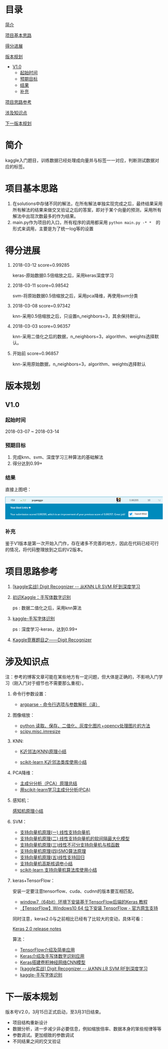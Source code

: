 # 目录
[简介](#简介)

[项目基本思路](#项目基本思路)

[得分进展](#得分进展)

[版本规划](#版本规划)

*   [V1.0](#V1.0)
    *   [起始时间](#起始时间)
    *   [预期目标](预期目标)
    *   [结果](#结果)
    *   [补充](#补充)

[项目思路参考](#项目思路参考)

[涉及知识点](#涉及知识点)

[下一版本规划](#下一版本规划)

# 简介

kaggle入门题目，训练数据已经处理成向量并与标签一一对应，判断测试数据对应的标签。

# 项目基本思路

1. 在solutions中存储不同的解法，在所有解法单独实现完成之后，最终结果采用所有解法的结果来做交叉验证之后的答案，即对于某个向量的预测，采用所有解法中出现次数最多的作为结果。
2. main.py作为项目的入口，所有程序的调用都采用 `python main.py -* *  `的形式来调用，主要是为了统一log等的设置

# 得分进展

1. 2018-03-12 score=0.99285

   keras-原始数据0.5倍缩放之后，采用keras深度学习

2. 2018-03-11 score=0.98542

   svm-将原始数据0.5倍缩放之后，采用pca降维，再使用svm分类

2. 2018-03-08 score=0.97342

   knn-采用0.5倍缩放之后，只设置n_neighbors=3，其余保持默认。

2. 2018-03-03 score=0.96357

   knn-采用二值化之后的数据，n_neighbors=3，algorithm、weights选择默认。

4. 开始前 score=0.96857

   knn-采用原始数据，n_neighbors=3，algorithm、weights选择默认

# 版本规划

## V1.0

### 起始时间

2018-03-07 ~ 2018-03-14

### 预期目标

1.  完成knn、svm、深度学习三种算法的基础解法
2.  得分达到0.99+

### 结果

直接上图吧：

<img src="data/img/3.png">

### 补充

鉴于V1版本是第一次开始入门作，存在诸多不完善的地方，因此在代码已经可行的情况，将代码整理放到之后的V2版本。


# 项目思路参考

1. <a href="http://blog.csdn.net/Dinosoft/article/details/50734539">[kaggle实战] Digit Recognizer -- 从KNN,LR,SVM,RF到深度学习</a>

2. <a href="http://blog.csdn.net/firethelife/article/details/51191530">初识Kaggle：手写体数字识别</a>

   ps : 数据二值化之后，采用knn算法

3. <a href="http://blog.csdn.net/buwei0239/article/details/78769985">kaggle-手写字体识别</a>

   ps : 深度学习-keras，达到0.99+

4. <a href="http://blog.csdn.net/laozhaokun/article/details/42749233">Kaggle竞赛题目之——Digit Recognizer</a>


# 涉及知识点

注：参考的博客文章可能在某些地方有一定问题，但大体是正确的，不影响入门学习（刚入门对于细节也不需要那么重视）。

1.  命令行参数设置：

    *   [argparse - 命令行选项与参数解析（译）](http://blog.xiayf.cn/2013/03/30/argparse/)

2.  图像缩放：

    *   [python 读取、保存、二值化、灰度化图片+opencv处理图片的方法](http://blog.csdn.net/JohinieLi/article/details/69389980)
    *   <a href="https://docs.scipy.org/doc/scipy/reference/generated/scipy.misc.imresize.html">scipy.misc.imresize</a>

3.  KNN:

    *   [K近邻法(KNN)原理小结](http://www.cnblogs.com/pinard/p/6061661.html)

    *   [scikit-learn K近邻法类库使用小结](http://www.cnblogs.com/pinard/p/6065607.html)

4.  PCA降维：

    -   [主成分分析（PCA）原理总结](http://www.cnblogs.com/pinard/p/6239403.html)
    -   [用scikit-learn学习主成分分析(PCA)](http://www.cnblogs.com/pinard/p/6243025.html)

5.  感知机：

    [感知机原理小结](http://www.cnblogs.com/pinard/p/6042320.html)

6.  SVM：

    -   [支持向量机原理(一) 线性支持向量机](http://www.cnblogs.com/pinard/p/6097604.html)
    -   [支持向量机原理(二) 线性支持向量机的软间隔最大化模型](http://www.cnblogs.com/pinard/p/6100722.html)
    -   [支持向量机原理(三)线性不可分支持向量机与核函数](http://www.cnblogs.com/pinard/p/6103615.html)
    -   [支持向量机原理(四)SMO算法原理](http://www.cnblogs.com/pinard/p/6111471.html)
    -   [支持向量机原理(五)线性支持回归](http://www.cnblogs.com/pinard/p/6113120.html)
    -   [支持向量机高斯核调参小结](http://www.cnblogs.com/pinard/p/6126077.html)
    -   [scikit-learn 支持向量机算法库使用小结](http://www.cnblogs.com/pinard/p/6117515.html)

7.  keras+TensorFlow：

    安装一定要注意tensorflow、cuda、cudnn的版本要互相匹配。

    -   <a href="http://blog.csdn.net/u013829973/article/details/70555037">window7（64bit）环境下安装基于TensorFlow后端的Keras 教程</a>
    -   <a href="http://blog.csdn.net/u010099080/article/details/53418159">【TensorFlow】Windows10 64 位下安装 TensorFlow - 官方原生支持</a>

    同时注意，keras2.0与之前相比已经有了比较大的变动，具体可看：

    <a href="https://github.com/keras-team/keras/wiki/Keras-2.0-release-notes">Keras 2.0 release notes</a>

    算法：

    -   <a href="https://www.shiyanlou.com/courses/744/labs/2488/document">TensorFlow介绍及简单应用</a>
    -   <a href="https://www.shiyanlou.com/courses/744/labs/2489/document">Keras介绍及手写体数字识别应用</a>
    -   <a href="https://www.shiyanlou.com/courses/744/labs/2491/document">Keras搭建卷积神经网络CNN模型</a>
    -   <a href="http://blog.csdn.net/Dinosoft/article/details/50734539">[kaggle实战] Digit Recognizer -- 从KNN,LR,SVM,RF到深度学习</a>
    -   <a href="http://blog.csdn.net/buwei0239/article/details/78769985">kaggle-手写字体识别</a>

# 下一版本规划

版本号V2.0，3月15日正式启动，至3月31日结束。

-   项目结构重新设计
-   数据分析，进一步减少非必要信息，例如缩放倍率、数据本身的笨些规律等等
-   参数调试。更加细致的参数调试
-   不同结果之间的交叉验证
